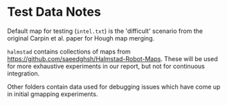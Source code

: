 # Test Data Notes

Default map for testing (`intel.txt`) is the 'difficult' scenario from the original Carpin et al. paper for Hough map merging.

`halmstad` contains collections of maps from https://github.com/saeedghsh/Halmstad-Robot-Maps. These will be used for more exhaustive experiments in our report, but not for continuous integration. 

Other folders contain data used for debugging issues which have come up in initial gmapping experiments.
